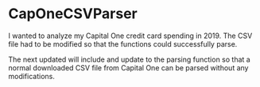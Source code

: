 # CapOneCSVParser

I wanted to analyze my Capital One credit card spending in 2019. The CSV file had to be modified so that the functions could successfully parse.

The next updated will include and update to the parsing function so that a normal downloaded CSV file from Capital One can be parsed without any modifications.
